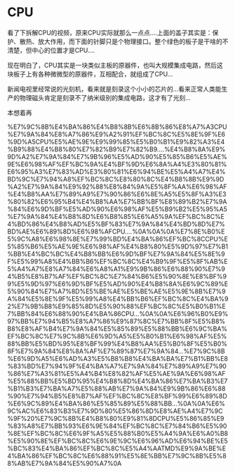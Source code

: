 # CPU

看了下拆解CPU的视频，原来CPU实际就那么一点点....上面的盖子其实是：保护、散热、放大作用，而下面的针脚只是个物理接口。整个绿色的板子是干啥的不清楚，但中心的位置才是CPU....

现在明白了，CPU其实是一块类似主板的原器件，也叫大规模集成电路，然后这块板子上有各种微微型的原器件，互相配合，就组成了CPU...

新闻电视里经常说的光刻机，看来就是刻录这个小小的芯片的...看来正常人类能生产的物理磁头肯定是刻录不了纳米级别的集成电路，这才有了光刻...

本想着再

%E7%9C%8B%E4%BA%86%E4%B8%8B%E6%8B%86%E8%A7%A3CPU%E7%9A%84%E8%A7%86%E9%A2%91%EF%BC%8C%E5%8E%9F%E6%9D%A5CPU%E5%AE%9E%E9%99%85%E5%B0%B1%E9%82%A3%E4%B9%88%E4%B8%80%E7%82%B9%E7%82%B9....%E4%B8%8A%E9%9D%A2%E7%9A%84%E7%9B%96%E5%AD%90%E5%85%B6%E5%AE%9E%E6%98%AF%EF%BC%9A%E4%BF%9D%E6%8A%A4%E3%80%81%E6%95%A3%E7%83%AD%E3%80%81%E6%94%BE%E5%A4%A7%E4%BD%9C%E7%94%A8%EF%BC%8C%E8%80%8C%E4%B8%8B%E9%9D%A2%E7%9A%84%E9%92%88%E8%84%9A%E5%8F%AA%E6%98%AF%E4%B8%AA%E7%89%A9%E7%90%86%E6%8E%A5%E5%8F%A3%E3%80%82%E6%95%B4%E4%B8%AA%E7%BB%BF%E8%89%B2%E7%9A%84%E6%9D%BF%E5%AD%90%E6%98%AF%E5%B9%B2%E5%95%A5%E7%9A%84%E4%B8%8D%E6%B8%85%E6%A5%9A%EF%BC%8C%E4%BD%86%E4%B8%AD%E5%BF%83%E7%9A%84%E4%BD%8D%E7%BD%AE%E6%89%8D%E6%98%AFCPU....%0A%0A%0A%E7%8E%B0%E5%9C%A8%E6%98%8E%E7%99%BD%E4%BA%86%EF%BC%8CCPU%E5%85%B6%E5%AE%9E%E6%98%AF%E4%B8%80%E5%9D%97%E7%B1%BB%E4%BC%BC%E4%B8%BB%E6%9D%BF%E7%9A%84%E5%8E%9F%E5%99%A8%E4%BB%B6%EF%BC%8C%E4%B9%9F%E5%8F%AB%E5%A4%A7%E8%A7%84%E6%A8%A1%E9%9B%86%E6%88%90%E7%94%B5%E8%B7%AF%EF%BC%8C%E7%84%B6%E5%90%8E%E8%BF%99%E5%9D%97%E6%9D%BF%E5%AD%90%E4%B8%8A%E6%9C%89%E5%90%84%E7%A7%8D%E5%BE%AE%E5%BE%AE%E5%9E%8B%E7%9A%84%E5%8E%9F%E5%99%A8%E4%BB%B6%EF%BC%8C%E4%BA%92%E7%9B%B8%E9%85%8D%E5%90%88%EF%BC%8C%E5%B0%B1%E7%BB%84%E6%88%90%E4%BA%86CPU...%0A%0A%E6%96%B0%E9%97%BB%E7%94%B5%E8%A7%86%E9%87%8C%E7%BB%8F%E5%B8%B8%E8%AF%B4%E7%9A%84%E5%85%89%E5%88%BB%E6%9C%BA%EF%BC%8C%E7%9C%8B%E6%9D%A5%E5%B0%B1%E6%98%AF%E5%88%BB%E5%BD%95%E8%BF%99%E4%B8%AA%E5%B0%8F%E5%B0%8F%E7%9A%84%E8%8A%AF%E7%89%87%E7%9A%84...%E7%9C%8B%E6%9D%A5%E6%AD%A3%E5%B8%B8%E4%BA%BA%E7%B1%BB%E8%83%BD%E7%94%9F%E4%BA%A7%E7%9A%84%E7%89%A9%E7%90%86%E7%A3%81%E5%A4%B4%E8%82%AF%E5%AE%9A%E6%98%AF%E5%88%BB%E5%BD%95%E4%B8%8D%E4%BA%86%E7%BA%B3%E7%B1%B3%E7%BA%A7%E5%88%AB%E7%9A%84%E9%9B%86%E6%88%90%E7%94%B5%E8%B7%AF%EF%BC%8C%E8%BF%99%E6%89%8D%E6%9C%89%E4%BA%86%E5%85%89%E5%88%BB...%0A%0A%E6%9C%AC%E6%83%B3%E7%9D%80%E5%86%8D%E8%AE%A4%E7%9C%9F%20%E7%9C%8B%E4%B8%80%E9%81%8DCPU%E5%86%85%E9%83%A8%E7%BB%93%E6%9E%84%EF%BC%8C%E7%84%B6%E5%90%8E%EF%BC%8C%E6%9F%A5%E5%88%B0%E5%A4%9A%E6%A0%B8%E5%90%8E%EF%BC%8C%E6%9E%9C%E6%96%AD%E6%94%BE%E5%BC%83%E4%BA%86%EF%BC%8C%E5%A4%AATMD%E9%9A%BE%E4%BA%86%EF%BC%8C%E6%88%91%E5%8E%BB%E7%9C%8B%E5%88%AB%E7%9A%84%E5%90%A7%0A
